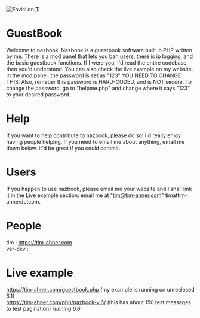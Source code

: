![Favicllon(1)](https://github.com/user-attachments/assets/63252618-714b-44c4-9ec8-9923997b75fd)
# GuestBook
Welcome to nazbook. Nazbook is a guestbook software built in PHP written by me. There is a mod panel that lets you ban users, there is ip logging, and the basic guestbook functions. 
If I were you, I'd read the entire codebase, then you'd understand. You can also check the live example on my website. In the mod panel, the password is set as "123" YOU NEED TO CHANGE THIS. Also, remeber this password
is HARD-CODED, and is NOT secure. To change the password, go to "helpme.php" and change where it says "123" to your desired password.

# Help
If you want to help contribute to nazbook, please do so! I'd really enjoy having people helping. If you need to email me about anything, email me down below. It'd be great if you could commit.

# Users
If you happen to use nazbook, please email me your website and I shall link it in the Live example section. email me at "tim@tim-ahner.com" timattim-ahnerdotcom.

# People
tim : https://tim-ahner.com       
ver-dev :

# Live example
https://tim-ahner.com/guestbook.php (my example is running on unrealesed 6.1)  
https://tim-ahner.com/php/nazbook-v.6/ (this has about 150 test messages to test pagination) *running 6.6*

